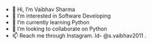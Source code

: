 - 👋 Hi, I’m Vaibhav Sharma
- 👀 I’m interested in Software Developing
- 🌱 I’m currently learning Python
- 💞️ I’m looking to collaborate on Python 
- 📫 Reach me through Instagram. Id- @s.vaibhav2011
.

